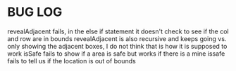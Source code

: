 # BUG LOG
revealAdjacent fails, in the else if statement it doesn't check to see if the col and row are in bounds 
revealAdjacent is also recursive and keeps going vs. only showing the adjacent boxes, I do not think that is how it is supposed to work
isSafe fails to show if a area is safe but works if there is a mine
issafe fails to tell us if the location is out of bounds
